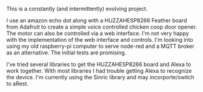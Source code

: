 This is a constantly (and intermittently) evolving project.

I use an amazon echo dot along with a HUZZAHESP8266 Feather board from Adafruit to create a simple voice controlled chicken coop door opener. The motor can also be controlled via a web interface. I'm not very happy with the implementation of the web interface and controls. I'm looking into using my old raspberry-pi computer to serve node-red and a MQTT broker as an alternative. The initial tests are promising.

I've tried several libraries to get the HUZZAHESP8266 board and Alexa to work together. With most libraries I had trouble getting Alexa to recognize the device. I'm currently using the Sinric library and may incorporte/switch to aRest.
